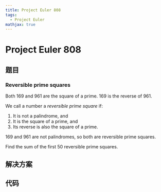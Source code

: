 ```yaml
---
title: Project Euler 808
tags:
  - Project Euler
mathjax: true
---
```

<escape><!-- more --></escape>
    
# Project Euler 808
## 题目
### Reversible prime squares



Both $169$ and $961$ are the square of a prime. $169$ is the reverse of $961$.


We call a number a *reversible prime square* if:

1. It is not a palindrome, and
2. It is the square of a prime, and
3. Its reverse is also the square of a prime.

$169$ and $961$ are not palindromes, so both are reversible prime squares.

Find the sum of the first $50$ reversible prime squares.



## 解决方案


## 代码


